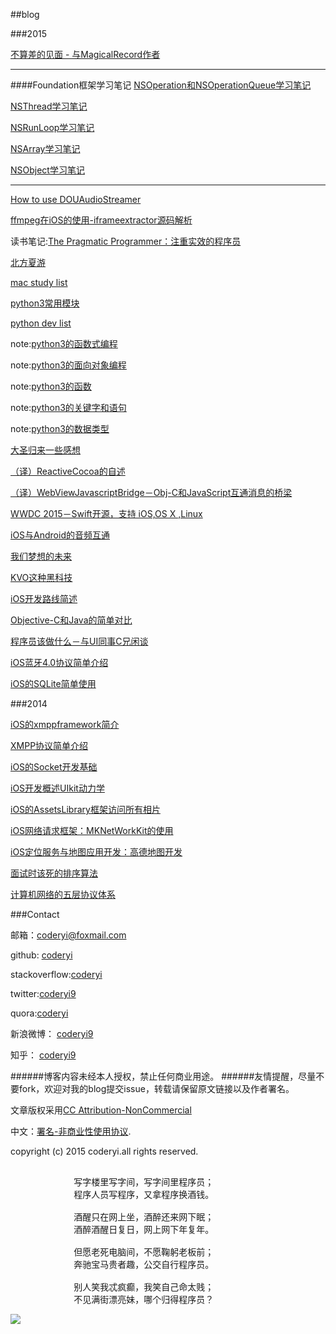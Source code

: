 ##blog

###2015

[不算差的见面 - 与MagicalRecord作者](https://github.com/coderyi/blog/blob/master/articles/2015/1020_notbadmeet.md)

-----------------

####Foundation框架学习笔记
[NSOperation和NSOperationQueue学习笔记](https://github.com/coderyi/blog/blob/master/articles/2015/1022_NSOperation_NSOperationQueue.md)

[NSThread学习笔记](https://github.com/coderyi/blog/blob/master/articles/2015/1018_NSThread.md)

[NSRunLoop学习笔记](https://github.com/coderyi/blog/blob/master/articles/2015/1017_NSRunLoop.md)

[NSArray学习笔记](https://github.com/coderyi/blog/blob/master/articles/2015/1016_2_NSArray.md)

[NSObject学习笔记](https://github.com/coderyi/blog/blob/master/articles/2015/1016_1_NSObject.md)

-----------------------




[How to use DOUAudioStreamer](https://github.com/coderyi/blog/blob/master/articles/2015/0923_HowtouseDOUAudioStreamer.md)

[ffmpeg在iOS的使用-iframeextractor源码解析](https://github.com/coderyi/blog/blob/master/articles/2015/0826_ffmpeg_iOS_iframeextractor.md)

读书笔记:[The Pragmatic Programmer：注重实效的程序员](https://github.com/coderyi/blog/blob/master/articles/2015/0820_pragmatic_programmer.md)

[北方夏游](https://github.com/coderyi/blog/blob/master/articles/2015/0815_3_north_summer_tour.md)

[mac study list](https://github.com/coderyi/blog/blob/master/articles%2F2015%2F0815_2_macosx_study_list.md)

[python3常用模块](https://github.com/coderyi/blog/blob/master/articles%2F2015%2F0815_1_python3_modules.md)

[python dev list](https://github.com/coderyi/blog/blob/master/articles/2015/0810_python_dev_list.md)

note:[python3的函数式编程](https://github.com/coderyi/blog/blob/master/articles/2015/0807_2_python3_functional_programming.md)

note:[python3的面向对象编程](https://github.com/coderyi/blog/blob/master/articles/2015/0807_1_python3_object_oriented.md)

note:[python3的函数](https://github.com/coderyi/blog/blob/master/articles/2015/0806_2_python3_function.md)

note:[python3的关键字和语句](https://github.com/coderyi/blog/blob/master/articles/2015/0806_1_python3_keyword_statement.md)

note:[python3的数据类型](https://github.com/coderyi/blog/blob/master/articles/2015/0805_python3_datatype.md)

[大圣归来一些感想](https://github.com/coderyi/blog/blob/master/articles/2015/0713_MonkeyKing.md)

[（译）ReactiveCocoa的自述](https://github.com/coderyi/blog/blob/master/articles/2015/0627_ReactiveCocoa.md)

[（译）WebViewJavascriptBridge－Obj-C和JavaScript互通消息的桥梁](https://github.com/coderyi/blog/blob/master/articles/2015/0623_WebViewJavascriptBridge.md)

[WWDC 2015－Swift开源，支持 iOS,OS X ,Linux](https://github.com/coderyi/blog/blob/master/articles/2015/0609_WWDC2015.md)

[iOS与Android的音频互通](https://github.com/coderyi/blog/blob/master/articles/2015/0608_audio.md)

[我们梦想的未来](https://github.com/coderyi/blog/blob/master/articles/2015/0502_dream.md)

[KVO这种黑科技](https://github.com/coderyi/blog/blob/master/articles/2015/0312_KVO.md)

[iOS开发路线简述](https://github.com/coderyi/blog/blob/master/articles/2015/0216_iOS.md)

[Objective-C和Java的简单对比](https://github.com/coderyi/blog/blob/master/articles/2015/0121_Objective-C_Java.md)

[程序员该做什么－与UI同事C兄闲谈](https://github.com/coderyi/blog/blob/master/articles/2015/0116_03_coder.md)

[iOS蓝牙4.0协议简单介绍](https://github.com/coderyi/blog/blob/master/articles/2015/0116_02_%20CoreBluetooth.md)

[iOS的SQLite简单使用](https://github.com/coderyi/blog/blob/master/articles/2015/0116_01_SQLite.md)

###2014

[iOS的xmppframework简介](https://github.com/coderyi/blog/blob/master/articles/2014/1213_xmppframework.md)

[XMPP协议简单介绍](https://github.com/coderyi/blog/blob/master/articles/2014/1211_XMPP.md)

[iOS的Socket开发基础](https://github.com/coderyi/blog/blob/master/articles/2014/1103_Socket.md)

[iOS开发概述UIkit动力学](https://github.com/coderyi/blog/blob/master/articles/2014/1018_UIDynamic.md)

[iOS的AssetsLibrary框架访问所有相片](https://github.com/coderyi/blog/blob/master/articles/2014/1016_AssetsLibrary.md)

[iOS网络请求框架：MKNetWorkKit的使用](https://github.com/coderyi/blog/blob/master/articles/2014/0711_MKNetWorkKit.md)

[iOS定位服务与地图应用开发：高德地图开发](https://github.com/coderyi/blog/blob/master/articles/2014/0709_02_map.md)

[面试时该死的排序算法](https://github.com/coderyi/blog/blob/master/articles/2014/0709_01_sort_algorithm.md)

[计算机网络的五层协议体系](https://github.com/coderyi/blog/blob/master/articles/2014/0706_network.md)

###Contact

邮箱：coderyi@foxmail.com

github: [coderyi](https://github.com/coderyi)


stackoverflow:[coderyi](https://stackoverflow.com/users/4834182/coderyi)


twitter:[coderyi9](https://twitter.com/coderyi9)

quora:[coderyi](https://www.quora.com/Coder-Yi/)

新浪微博： [coderyi9](http://weibo.com/273311457)

知乎： [coderyi9](http://www.zhihu.com/people/coderyi9)


######博客内容未经本人授权，禁止任何商业用途。
######友情提醒，尽量不要fork，欢迎对我的blog提交issue，转载请保留原文链接以及作者署名。

文章版权采用[CC Attribution-NonCommercial](http://creativecommons.org/licenses/by-nc/4.0/) 

中文：[署名-非商业性使用协议](http://creativecommons.org/licenses/by-nc/3.0/cn/
).

copyright (c) 2015 coderyi.all rights reserved.
<pre>

			写字楼里写字间，写字间里程序员；
			程序人员写程序，又拿程序换酒钱。

			酒醒只在网上坐，酒醉还来网下眠；
			酒醉酒醒日复日，网上网下年复年。

			但愿老死电脑间，不愿鞠躬老板前；
			奔驰宝马贵者趣，公交自行程序员。

			别人笑我忒疯癫，我笑自己命太贱；
			不见满街漂亮妹，哪个归得程序员？
</pre>

![](http://www.coderyi.com/wp-content/uploads/2015/04/51zfb.jpg)




